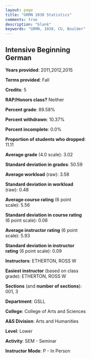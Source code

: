 ```yaml
---
layout: page
title: "GRMN 1030 Statistics"
comments: true
description: "blank"
keywords: "GRMN, 1030, CU, Boulder"
--- 
```

<head>
<script src="https://ajax.googleapis.com/ajax/libs/jquery/2.1.3/jquery.min.js"></script>
<script src="https://dl.dropboxusercontent.com/s/pc42nxpaw1ea4o9/highcharts.js?dl=0"></script>
<!-- <script src="../assets/js/highcharts.js"></script> -->
<style type="text/css">@font-face {
	font-family: "Bebas Neue";
	src: url(https://www.filehosting.org/file/details/544349/BebasNeue%20Regular.otf) format("opentype");
	}
	h1.Bebas { 
		font-family: "Bebas Neue", Verdana, Tahoma;
	}
</style>
</head>
<body>
	<div id="container" style="float: right; width: 45%; height: 88%; margin-left: 2.5%; margin-right: 2.5%;"></div>
	<script language="JavaScript">
		$(document).ready(function() {
		var chart = {type: 'column'};
		var title = {text: 'Grade Distribution'};
		var xAxis = {categories: ['A','B','C','D','F'],crosshair: true};
		var yAxis = {min: 0,title: {text: 'Percentage'}};
		var tooltip = {headerFormat: '<center><b><span style="font-size:20px">{point.key}</span></b></center>',
		               pointFormat: '<td style="padding:0"><b>{point.y:.1f}%</b></td>',
		               footerFormat: '</table>',shared: true,useHTML: true};
		var plotOptions = {column: {pointPadding: 0.0,borderWidth: 0}};  
		var credits = {enabled: false};var series= [{name: 'Percent',data: [44.19,34.88,13.95,4.65,2.33,]}];
		var json = {};
		json.chart = chart;
		json.title = title;
		json.tooltip = tooltip;
		json.xAxis = xAxis;
		json.yAxis = yAxis;  
		json.series = series;
		json.plotOptions = plotOptions;  
		json.credits = credits;
		$('#container').highcharts(json);
	});
	</script>
</body>
			   
## Intensive Beginning German

**Years provided**: 2011,2012,2015

**Terms provided**: Fall

**Credits**: 5

**RAP/Honors class?** Neither

**Percent grade**: 89.58%

**Percent withdrawn**: 10.37%

**Percent incomplete**: 0.0%

**Proportion of students who dropped**: 11.11

**Average grade** (4.0 scale): 3.02

**Standard deviation in grades**: 50.59

**Average workload** (raw): 3.58

**Standard deviation in workload** (raw): 0.48

**Average course rating** (6 point scale): 5.56

**Standard deviation in course rating** (6 point scale): 0.06

**Average instructor rating** (6 point scale): 5.93

**Standard deviation in instructor rating** (6 point scale): 0.09

**Instructors**: ETHERTON, ROSS W

**Easiest instructor** (based on class grade): ETHERTON, ROSS W

**Sections** (and **number of sections**): 001, 3

**Department**: GSLL

**College**: College of Arts and Sciences

**A&S Division**: Arts and Humanities

**Level**: Lower

**Activity**: SEM - Seminar

**Instructor Mode**: P  - In Person